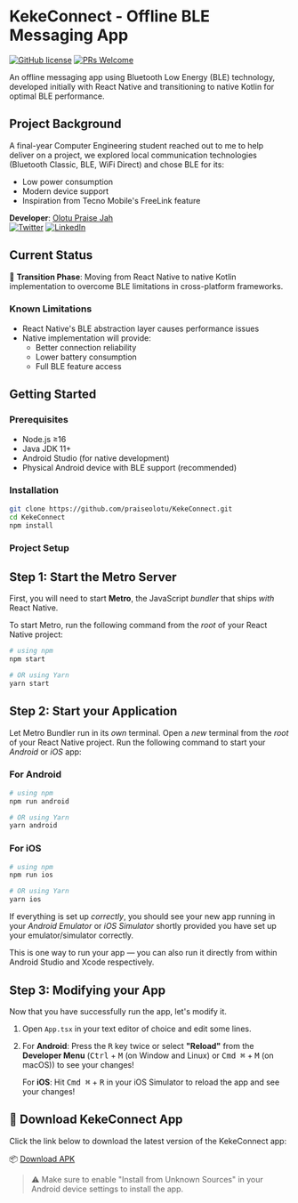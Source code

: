 # KekeConnect - Offline BLE Messaging App

[![GitHub license](https://img.shields.io/badge/license-MIT-blue.svg)](LICENSE)
[![PRs Welcome](https://img.shields.io/badge/PRs-welcome-brightgreen.svg)](CONTRIBUTING.md)

An offline messaging app using Bluetooth Low Energy (BLE) technology, developed initially with React Native and transitioning to native Kotlin for optimal BLE performance.

## Project Background

A final-year Computer Engineering student reached out to me to help deliver on a project, we explored local communication technologies (Bluetooth Classic, BLE, WiFi Direct) and chose BLE for its:
- Low power consumption
- Modern device support
- Inspiration from Tecno Mobile's FreeLink feature

**Developer**: [Olotu Praise Jah](https://x.com/x86olioxx)  
[![Twitter](https://img.shields.io/badge/-@x86olioxx-1DA1F2?style=flat&logo=twitter&logoColor=white)](https://x.com/x86olioxx)
[![LinkedIn](https://img.shields.io/badge/-Olotu%20Praise%20Jah-0077B5?style=flat&logo=linkedin&logoColor=white)](https://www.linkedin.com/in/olotu-praise-jah-9701b7162/)

## Current Status
🚧 **Transition Phase**: Moving from React Native to native Kotlin implementation to overcome BLE limitations in cross-platform frameworks.

### Known Limitations
- React Native's BLE abstraction layer causes performance issues
- Native implementation will provide:
  - Better connection reliability
  - Lower battery consumption
  - Full BLE feature access

## Getting Started

### Prerequisites
- Node.js ≥16
- Java JDK 11+
- Android Studio (for native development)
- Physical Android device with BLE support (recommended)

### Installation
```bash
git clone https://github.com/praiseolotu/KekeConnect.git
cd KekeConnect
npm install
```
### Project Setup

## Step 1: Start the Metro Server

First, you will need to start **Metro**, the JavaScript _bundler_ that ships _with_ React Native.

To start Metro, run the following command from the _root_ of your React Native project:

```bash
# using npm
npm start

# OR using Yarn
yarn start
```

## Step 2: Start your Application

Let Metro Bundler run in its _own_ terminal. Open a _new_ terminal from the _root_ of your React Native project. Run the following command to start your _Android_ or _iOS_ app:

### For Android

```bash
# using npm
npm run android

# OR using Yarn
yarn android
```

### For iOS

```bash
# using npm
npm run ios

# OR using Yarn
yarn ios
```

If everything is set up _correctly_, you should see your new app running in your _Android Emulator_ or _iOS Simulator_ shortly provided you have set up your emulator/simulator correctly.

This is one way to run your app — you can also run it directly from within Android Studio and Xcode respectively.

## Step 3: Modifying your App

Now that you have successfully run the app, let's modify it.

1. Open `App.tsx` in your text editor of choice and edit some lines.
2. For **Android**: Press the <kbd>R</kbd> key twice or select **"Reload"** from the **Developer Menu** (<kbd>Ctrl</kbd> + <kbd>M</kbd> (on Window and Linux) or <kbd>Cmd ⌘</kbd> + <kbd>M</kbd> (on macOS)) to see your changes!

   For **iOS**: Hit <kbd>Cmd ⌘</kbd> + <kbd>R</kbd> in your iOS Simulator to reload the app and see your changes!

## 🚀 Download KekeConnect App

Click the link below to download the latest version of the KekeConnect app:

📦 [Download APK](./android/app/build/outputs/apk/release/)

> ⚠️ Make sure to enable "Install from Unknown Sources" in your Android device settings to install the app.
